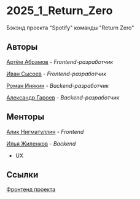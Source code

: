 # 2025_1_Return_Zero
Бэкэнд проекта "Spotify" команды "Return Zero"

## Авторы

[Артём Абрамов](https://github.com/zeritonik) - _Frontend-разработчик_

[Иван Сысоев](https://github.com/OlegWhiteRose) - _Frontend-разработчик_

[Роман Инякин](https://github.com/Mockird31) - _Backend-разработчик_

[Александр Гароев](https://github.com/derletzte256) - _Backend-разработчик_

## Менторы

[Алик Нигматуллин](https://github.com/BigBullas) - _Frontend_

[Илья Жиленков](https://github.com/ilyushkaaa) - _Backend_

- UX


## Ссылки

[Фронтенд проекта](https://github.com/frontend-park-mail-ru/2025_1_Return_Zero)
